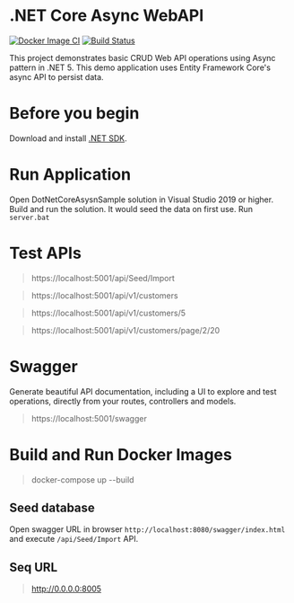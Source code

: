# .NET Core Async WebAPI
[![Docker Image CI](https://github.com/abhishekgoenka/AspDotnetCoreAsyncWebAPI/actions/workflows/ci-docker.yml/badge.svg)](https://github.com/abhishekgoenka/AspDotnetCoreAsyncWebAPI/actions/workflows/ci-docker.yml)
[![Build Status](https://dev.azure.com/abhishekgoenkapublic/github-projects/_apis/build/status/AspDotnetCoreAsyncWebAPI-main-ci?branchName=master)](https://dev.azure.com/abhishekgoenkapublic/github-projects/_build/latest?definitionId=8&branchName=master)


This project demonstrates basic CRUD Web API operations using Async pattern in .NET 5. This demo application uses Entity Framework Core's async API to persist data.

# Before you begin
Download and install [.NET SDK](https://go.microsoft.com/fwlink/?LinkID=660852&clcid=0x409).

# Run Application
Open DotNetCoreAsysnSample solution in Visual Studio 2019 or higher. Build and run the solution. It would seed the data on first use. Run `server.bat`

# Test APIs
> https://localhost:5001/api/Seed/Import

> https://localhost:5001/api/v1/customers

> https://localhost:5001/api/v1/customers/5

> https://localhost:5001/api/v1/customers/page/2/20

# Swagger
Generate beautiful API documentation, including a UI to explore and test operations, directly from your routes, controllers and models.
> https://localhost:5001/swagger

# Build and Run Docker Images
> docker-compose up --build

## Seed database
Open swagger URL in browser `http://localhost:8080/swagger/index.html` and execute `/api/Seed/Import` API.

## Seq URL
> http://0.0.0.0:8005